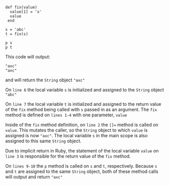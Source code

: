 ```
def fix(value)
  value[1] = 'x'
  value 
 end

s = 'abc'
t = fix(s)

p s
p t
```

This code will output:

```
"axc"
"axc"
```

and will return the `String` object `"axc"`

On `line 6` the local variable `s` is initialized and assigned to the `String`
object `"abc"`

On `line 7` the local variable `t` is initialized and assigned to the return
value of the `fix` method being called with `s` passed in as an argument. The
`fix` method is defined on `lines 1-4` with one parameter, `value` 

Inside of the `fix` method definition, on `line 2` the `[]=` method is called on
`value`. This mutates the caller, so the `String` object to which `value` is
assigned is now `"axc"`. The local variable `s` in the main scope is also
assigned to this same `String` object.

Due to implicit return in Ruby, the statement of the local variable `value` on
`line 3` is responsible for the return value of the `fix` method.

On `lines 9-10` the `p` method is called on `s` and `t`, respectively. Because
`s` and `t` are assigned to the same `String` object, both of these method
calls will output and return `"axc"`
